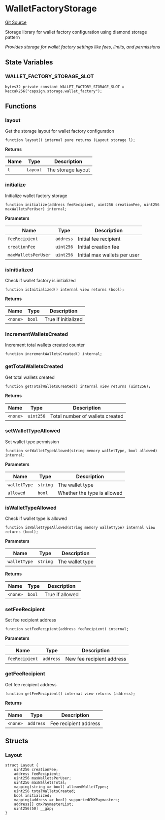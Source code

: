 # WalletFactoryStorage
[Git Source](https://github.com/capsign/protocol/blob/dfa6820124c5610a6bfa06329447dbae7c24bc0a/src/Wallets/factory/storage/WalletFactoryStorage.sol)

Storage library for wallet factory configuration using diamond storage pattern

*Provides storage for wallet factory settings like fees, limits, and permissions*


## State Variables
### WALLET_FACTORY_STORAGE_SLOT

```solidity
bytes32 private constant WALLET_FACTORY_STORAGE_SLOT = keccak256("capsign.storage.wallet_factory");
```


## Functions
### layout

Get the storage layout for wallet factory configuration


```solidity
function layout() internal pure returns (Layout storage l);
```
**Returns**

|Name|Type|Description|
|----|----|-----------|
|`l`|`Layout`|The storage layout|


### initialize

Initialize wallet factory storage


```solidity
function initialize(address feeRecipient, uint256 creationFee, uint256 maxWalletsPerUser) internal;
```
**Parameters**

|Name|Type|Description|
|----|----|-----------|
|`feeRecipient`|`address`|Initial fee recipient|
|`creationFee`|`uint256`|Initial creation fee|
|`maxWalletsPerUser`|`uint256`|Initial max wallets per user|


### isInitialized

Check if wallet factory is initialized


```solidity
function isInitialized() internal view returns (bool);
```
**Returns**

|Name|Type|Description|
|----|----|-----------|
|`<none>`|`bool`|True if initialized|


### incrementWalletsCreated

Increment total wallets created counter


```solidity
function incrementWalletsCreated() internal;
```

### getTotalWalletsCreated

Get total wallets created


```solidity
function getTotalWalletsCreated() internal view returns (uint256);
```
**Returns**

|Name|Type|Description|
|----|----|-----------|
|`<none>`|`uint256`|Total number of wallets created|


### setWalletTypeAllowed

Set wallet type permission


```solidity
function setWalletTypeAllowed(string memory walletType, bool allowed) internal;
```
**Parameters**

|Name|Type|Description|
|----|----|-----------|
|`walletType`|`string`|The wallet type|
|`allowed`|`bool`|Whether the type is allowed|


### isWalletTypeAllowed

Check if wallet type is allowed


```solidity
function isWalletTypeAllowed(string memory walletType) internal view returns (bool);
```
**Parameters**

|Name|Type|Description|
|----|----|-----------|
|`walletType`|`string`|The wallet type|

**Returns**

|Name|Type|Description|
|----|----|-----------|
|`<none>`|`bool`|True if allowed|


### setFeeRecipient

Set fee recipient address


```solidity
function setFeeRecipient(address feeRecipient) internal;
```
**Parameters**

|Name|Type|Description|
|----|----|-----------|
|`feeRecipient`|`address`|New fee recipient address|


### getFeeRecipient

Get fee recipient address


```solidity
function getFeeRecipient() internal view returns (address);
```
**Returns**

|Name|Type|Description|
|----|----|-----------|
|`<none>`|`address`|Fee recipient address|


## Structs
### Layout

```solidity
struct Layout {
    uint256 creationFee;
    address feeRecipient;
    uint256 maxWalletsPerUser;
    uint256 maxWalletsTotal;
    mapping(string => bool) allowedWalletTypes;
    uint256 totalWalletsCreated;
    bool initialized;
    mapping(address => bool) supportedCMXPaymasters;
    address[] cmxPaymasterList;
    uint256[50] __gap;
}
```

